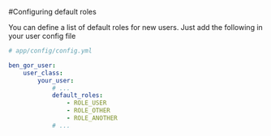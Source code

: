 #Configuring default roles

You can define a list of default roles for new users. Just add the following in your user config file

```yml
# app/config/config.yml

ben_gor_user:
    user_class:
        your_user:
            # ...
            default_roles:
                - ROLE_USER
                - ROLE_OTHER
                - ROLE_ANOTHER
            # ...
```
